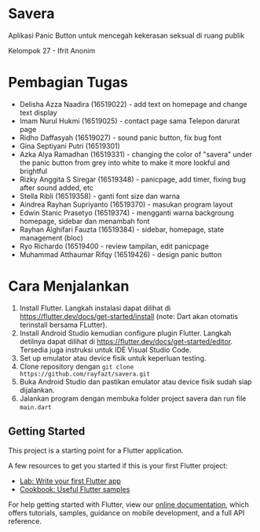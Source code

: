 # Savera
Aplikasi Panic Button untuk mencegah kekerasan seksual di ruang publik

Kelompok 27 - Ifrit Anonim

# Pembagian Tugas
- Delisha Azza Naadira (16519022) - add text on homepage and change text display
- Imam Nurul Hukmi (16519025) - contact page sama Telepon darurat page
- Ridho Daffasyah (16519027) - sound panic button, fix bug font
- Gina Septiyani Putri (16519301)
- Azka Alya Ramadhan (16519331) - changing the color of "savera" under the panic button from grey into white to make it more lookful and brightful
- Rizky Anggita S Siregar (16519348) - panicpage, add timer, fixing bug after sound added, etc
- Stella Ribli (16519358) - ganti font size dan warna
- Aindrea Rayhan Supriyanto (16519370) - masukan program layout
- Edwin Stanic Prasetyo (16519374) - mengganti warna backgroung homepage, sidebar dan menambah font
- Rayhan Alghifari Fauzta (16519384) - sidebar, homepage, state management (bloc)
- Ryo Richardo (16519400 - review tampilan, edit panicpage
- Muhammad Atthaumar Rifqy (16519426) - design panic button

# Cara Menjalankan
1. Install Flutter. Langkah instalasi dapat dilihat di https://flutter.dev/docs/get-started/install (note: Dart akan otomatis terinstall bersama FLutter).
2. Install Android Studio kemudian configure plugin Flutter. Langkah detilnya dapat dilihat di https://flutter.dev/docs/get-started/editor. Tersedia juga instruksi untuk IDE Visual Studio Code.
3. Set up emulator atau device fisik untuk keperluan testing.
4. Clone repository dengan `git clone https://github.com/rayfazt/savera.git`
5. Buka Android Studio dan pastikan emulator atau device fisik sudah siap dijalankan.
6. Jalankan program dengan membuka folder project savera dan run file `main.dart`

## Getting Started

This project is a starting point for a Flutter application.

A few resources to get you started if this is your first Flutter project:

- [Lab: Write your first Flutter app](https://flutter.dev/docs/get-started/codelab)
- [Cookbook: Useful Flutter samples](https://flutter.dev/docs/cookbook)

For help getting started with Flutter, view our
[online documentation](https://flutter.dev/docs), which offers tutorials,
samples, guidance on mobile development, and a full API reference.
